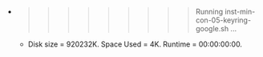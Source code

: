 * >>>>>>>>> Running inst-min-con-05-keyring-google.sh ...
  * Disk size = 920232K. Space Used = 4K. Runtime = 00:00:00:00.
